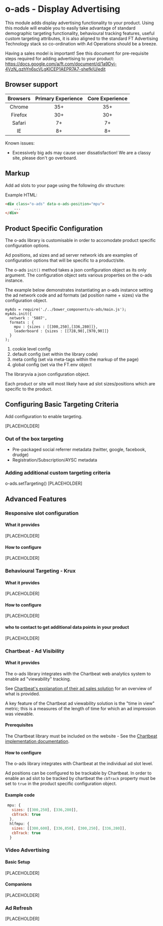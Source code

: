 # o-ads - Display Advertising

This module adds display advertising functionality to your product. Using this module will enable you to easily take advantage of
 standard demographic targeting functionality, behavioural tracking features, useful custom targeting attributes, it is also
 aligned to the standard FT Advertising Technology stack so co-ordination with Ad Operations should be a breeze.

  Having a sales model is important! See this document for pre-requisite steps required for adding advertising to your product:
   https://docs.google.com/a/ft.com/document/d/1a9Dyi-4VzN_gzhYn6scVLgKICEP1AEPR7A7-shefklU/edit

## Browser support
|  Browsers  | Primary Experience | Core Experience |
|:----------:|:------------------:|:---------------:|
|   Chrome   |        35+         |       35+       |
|   Firefox  |        30+         |       30+       |
|   Safari   |        7+          |       7+        |
|   IE       |        8+          |       8+        |

Known issues:

* Excessively big ads may cause user dissatisfaction! We are a classy site, please don't go overboard.

## Markup

Add ad slots to your page using the following div structure:

Example HTML:

```html
<div class="o-ads" data-o-ads-position="mpu">
    ...
</div>
```

## Product Specific Configuration
The o-ads library is customisable in order to accomodate product specific configuration options.

Ad positions, ad sizes and ad server network ids are examples of configuration options that will be specific to a product/site.

The o-ads `init()` method takes a json configuration object as its only argument. The configuration object sets various properties on the o-ads instance. 

The example below demonstrates instantiating an o-ads instance setting the ad network code and ad formats (ad position name + sizes) via the configuration object.

```
myAds = require('./../bower_components/o-ads/main.js');
myAds.init({
  network : '5887',
  formats : {
    mpu : {sizes : [[300,250],[336,280]]},
    leaderboard : {sizes : [[728,90],[970,90]]}
  }
);
```

 1. cookie level config
 2. default config (set within the library code)
 3. meta config (set via meta-tags within the markup of the page)
 4. global config (set via the FT.env object

The libraryvia a json configuration object.

Each product or site will most likely have ad slot sizes/positions which are specific to the product.

## Configuring Basic Targeting Criteria

Add configuration to enable targeting.

[PLACEHOLDER]

### Out of the box targeting

* Pre-packaged social referrer metadata (twitter, google, facebook, drudge)
* Registration/Subscription/AYSC metadata

### Adding additional custom targeting criteria

o-ads.setTargeting()
[PLACEHOLDER]

## Advanced Features

### Responsive slot configuration

#### What it provides

[PLACEHOLDER]

#### How to configure

[PLACEHOLDER]

### Behavioural Targeting - Krux

#### What it provides

[PLACEHOLDER]

#### How to configure

[PLACEHOLDER]

#### who to contact to get additional data points in your product

[PLACEHOLDER]

### Chartbeat - Ad Visibility

#### What it provides

The o-ads library integrates with the Chartbeat web analytics system to enable ad "viewability" tracking.

See [Chartbeat's explanation of their ad sales solution](http://chartbeat.com/publishing/for-adsales/display/) for an overview of what is provided.

A key feature of the Chartbeat ad viewability solution is the "time in view" metric; this is a measures of the length of time for which an ad impression was viewable.

#### Prerequisites
The Chartbeat library must be included on the website - See the [Chartbeat implementation documentation](http://chartbeat.com/docs/). 

#### How to configure  
The o-ads library integrates with Chartbeat at the individual ad slot level. 

Ad positions can be configured to be trackable by Chartbeat. In order to enable an ad slot to be tracked by chartbeat the `cbTrack` property must be set to `true` in the product specific configuration object.

#### Example code
```javascript
 mpu: {
   sizes: [[300,250], [336,280]],
   cbTrack: true
  },
  hlfmpu: {
   sizes: [[300,600], [336,850], [300,250], [336,280]],
   cbTrack: true
  }
```


### Video Advertising

#### Basic Setup

[PLACEHOLDER]

#### Companions

[PLACEHOLDER]

### Ad Refresh

[PLACEHOLDER]
